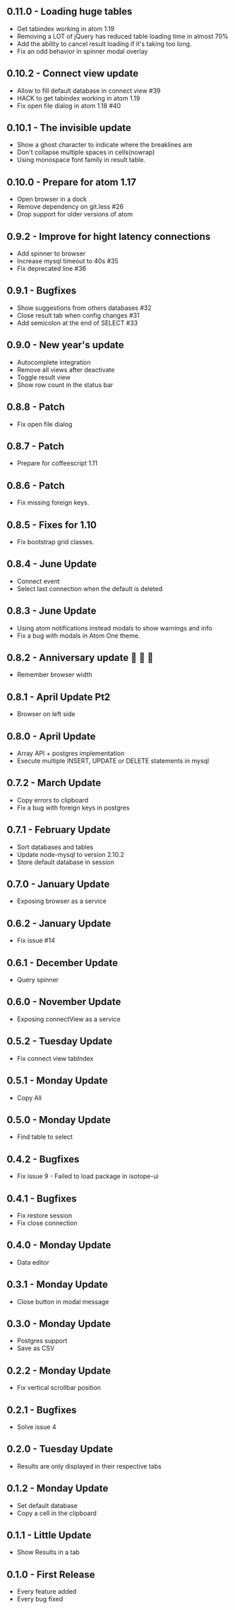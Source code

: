 ## 0.11.0 - Loading huge tables
* Get tabindex working in atom 1.19
* Removing a LOT of jQuery has reduced table loading time in almost 70%
* Add the ability to cancel result loading if it's taking too long.
* Fix an odd behavior in spinner modal overlay

## 0.10.2 - Connect view update
* Allow to fill default database in connect view #39
* HACK to get tabindex working in atom 1.19
* Fix open file dialog in atom 1.18 #40

## 0.10.1 - The invisible update
* Show a ghost character to indicate where the breaklines are
* Don't collapse multiple spaces in cells(nowrap)
* Using monospace font family in result table.

## 0.10.0 - Prepare for atom 1.17
* Open browser in a dock
* Remove dependency on git.less #26
* Drop support for older versions of atom

## 0.9.2 - Improve for hight latency connections
* Add spinner to browser
* Increase mysql timeout to 40s #35
* Fix deprecated line #36

## 0.9.1 - Bugfixes
* Show suggestions from others databases #32
* Close result tab when config changes #31
* Add semicolon at the end of SELECT #33

## 0.9.0 - New year's update
* Autocomplete integration
* Remove all views after deactivate
* Toggle result view
* Show row count in the status bar

## 0.8.8 - Patch
* Fix open file dialog

## 0.8.7 - Patch
* Prepare for coffeescript 1.11

## 0.8.6 - Patch
* Fix missing foreign keys.

## 0.8.5 - Fixes for 1.10
* Fix bootstrap grid classes.

## 0.8.4 - June Update
* Connect event
* Select last connection when the default is deleted

## 0.8.3 - June Update
* Using atom notifications instead modals to show warnings and info
* Fix a bug with modals in Atom One theme.

## 0.8.2 - Anniversary update :tada: :tada: :tada:
* Remember browser width

## 0.8.1 - April Update Pt2
* Browser on left side

## 0.8.0 - April Update
* Array API + postgres implementation
* Execute multiple INSERT, UPDATE or DELETE statements in mysql

## 0.7.2 - March Update
* Copy errors to clipboard
* Fix a bug with foreign keys in postgres

## 0.7.1 - February Update
* Sort databases and tables
* Update node-mysql to version 2.10.2
* Store default database in session

## 0.7.0 - January Update
* Exposing browser as a service

## 0.6.2 - January Update
* Fix issue #14

## 0.6.1 - December Update
* Query spinner

## 0.6.0 - November Update
* Exposing connectView as a service

## 0.5.2 - Tuesday Update
* Fix connect view tabIndex

## 0.5.1 - Monday Update
* Copy All

## 0.5.0 - Monday Update
* Find table to select

## 0.4.2 - Bugfixes
* Fix issue 9 - Failed to load package in isotope-ui

## 0.4.1 - Bugfixes
* Fix restore session
* Fix close connection

## 0.4.0 - Monday Update
* Data editor

## 0.3.1 - Monday Update
* Close button in modal message

## 0.3.0 - Monday Update
* Postgres support
* Save as CSV

## 0.2.2 - Monday Update
* Fix vertical scrollbar position

## 0.2.1 - Bugfixes
* Solve issue 4

## 0.2.0 - Tuesday Update
* Results are only displayed in their respective tabs

## 0.1.2 - Monday Update
* Set default database
* Copy a cell in the clipboard

## 0.1.1 - Little Update
* Show Results in a tab

## 0.1.0 - First Release
* Every feature added
* Every bug fixed
